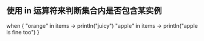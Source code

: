## 使用 in 运算符来判断集合内是否包含某实例

when {
    "orange" in items -> println("juicy")
    "apple" in items -> println("apple is fine too")
}